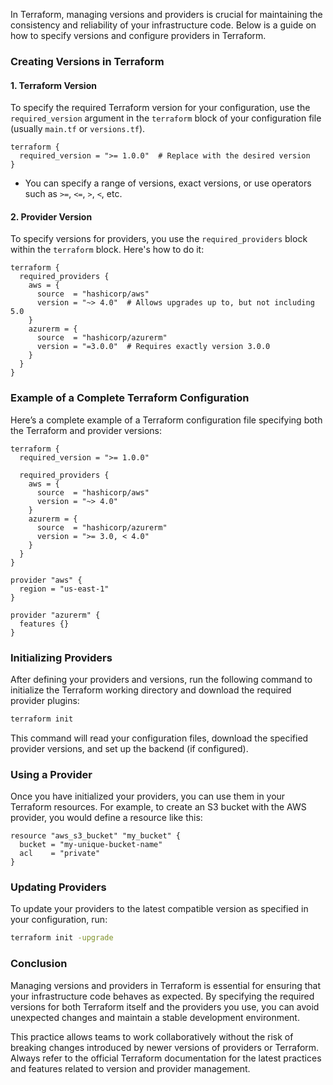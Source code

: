 In Terraform, managing versions and providers is crucial for maintaining the consistency and reliability of your infrastructure code. Below is a guide on how to specify versions and configure providers in Terraform.

### Creating Versions in Terraform

#### 1. **Terraform Version**

To specify the required Terraform version for your configuration, use the `required_version` argument in the `terraform` block of your configuration file (usually `main.tf` or `versions.tf`).

```hcl
terraform {
  required_version = ">= 1.0.0"  # Replace with the desired version
}
```

- You can specify a range of versions, exact versions, or use operators such as `>=`, `<=`, `>`, `<`, etc.

#### 2. **Provider Version**

To specify versions for providers, you use the `required_providers` block within the `terraform` block. Here's how to do it:

```hcl
terraform {
  required_providers {
    aws = {
      source  = "hashicorp/aws"
      version = "~> 4.0"  # Allows upgrades up to, but not including 5.0
    }
    azurerm = {
      source  = "hashicorp/azurerm"
      version = "=3.0.0"  # Requires exactly version 3.0.0
    }
  }
}
```

### Example of a Complete Terraform Configuration

Here’s a complete example of a Terraform configuration file specifying both the Terraform and provider versions:

```hcl
terraform {
  required_version = ">= 1.0.0"

  required_providers {
    aws = {
      source  = "hashicorp/aws"
      version = "~> 4.0"
    }
    azurerm = {
      source  = "hashicorp/azurerm"
      version = ">= 3.0, < 4.0"
    }
  }
}

provider "aws" {
  region = "us-east-1"
}

provider "azurerm" {
  features {}
}
```

### Initializing Providers

After defining your providers and versions, run the following command to initialize the Terraform working directory and download the required provider plugins:

```bash
terraform init
```

This command will read your configuration files, download the specified provider versions, and set up the backend (if configured).

### Using a Provider

Once you have initialized your providers, you can use them in your Terraform resources. For example, to create an S3 bucket with the AWS provider, you would define a resource like this:

```hcl
resource "aws_s3_bucket" "my_bucket" {
  bucket = "my-unique-bucket-name"
  acl    = "private"
}
```

### Updating Providers

To update your providers to the latest compatible version as specified in your configuration, run:

```bash
terraform init -upgrade
```

### Conclusion

Managing versions and providers in Terraform is essential for ensuring that your infrastructure code behaves as expected. By specifying the required versions for both Terraform itself and the providers you use, you can avoid unexpected changes and maintain a stable development environment.

This practice allows teams to work collaboratively without the risk of breaking changes introduced by newer versions of providers or Terraform. Always refer to the official Terraform documentation for the latest practices and features related to version and provider management.